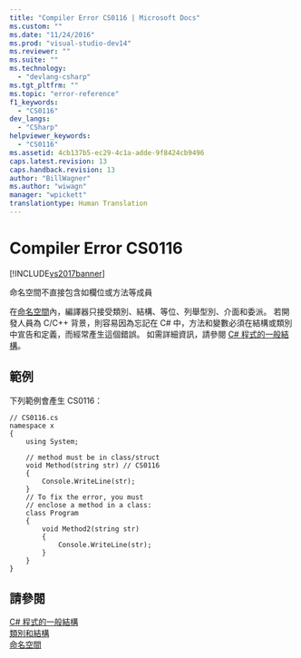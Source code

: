 ```yaml
---
title: "Compiler Error CS0116 | Microsoft Docs"
ms.custom: ""
ms.date: "11/24/2016"
ms.prod: "visual-studio-dev14"
ms.reviewer: ""
ms.suite: ""
ms.technology: 
  - "devlang-csharp"
ms.tgt_pltfrm: ""
ms.topic: "error-reference"
f1_keywords: 
  - "CS0116"
dev_langs: 
  - "CSharp"
helpviewer_keywords: 
  - "CS0116"
ms.assetid: 4cb137b5-ec29-4c1a-adde-9f8424cb9496
caps.latest.revision: 13
caps.handback.revision: 13
author: "BillWagner"
ms.author: "wiwagn"
manager: "wpickett"
translationtype: Human Translation
---
```

# Compiler Error CS0116
[!INCLUDE[vs2017banner](../../../csharp/includes/vs2017banner.md)]

命名空間不直接包含如欄位或方法等成員  
  
 在[命名空間](../../../csharp/language-reference/keywords/namespace.md)內，編譯器只接受類別、結構、等位、列舉型別、介面和委派。  若開發人員為 C\/C\+\+ 背景，則容易因為忘記在 C\# 中，方法和變數必須在結構或類別中宣告和定義，而經常產生這個錯誤。  如需詳細資訊，請參閱 [C\# 程式的一般結構](../../../csharp/programming-guide/inside-a-program/general-structure-of-a-csharp-program.md)。  
  
## 範例  
 下列範例會產生 CS0116：  
  
```  
// CS0116.cs  
namespace x  
{  
    using System;  
  
    // method must be in class/struct  
    void Method(string str) // CS0116  
    {  
        Console.WriteLine(str);  
    }  
    // To fix the error, you must  
    // enclose a method in a class:  
    class Program  
    {  
        void Method2(string str)  
        {  
            Console.WriteLine(str);  
        }  
    }  
}  
```  
  
## 請參閱  
 [C\# 程式的一般結構](../../../csharp/programming-guide/inside-a-program/general-structure-of-a-csharp-program.md)   
 [類別和結構](../../../csharp/programming-guide/classes-and-structs/index.md)   
 [命名空間](../../../csharp/programming-guide/namespaces/index.md)